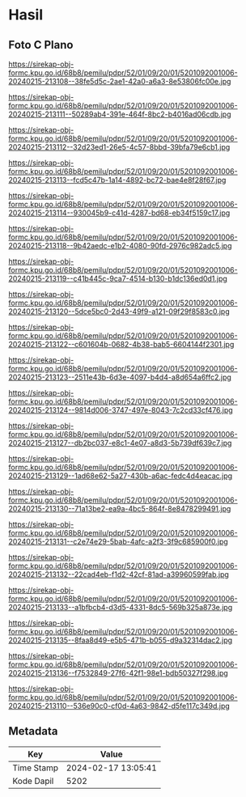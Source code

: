 # Hasil

## Foto C Plano

https://sirekap-obj-formc.kpu.go.id/68b8/pemilu/pdpr/52/01/09/20/01/5201092001006-20240215-213108--38fe5d5c-2ae1-42a0-a6a3-8e53806fc00e.jpg

https://sirekap-obj-formc.kpu.go.id/68b8/pemilu/pdpr/52/01/09/20/01/5201092001006-20240215-213111--50289ab4-391e-464f-8bc2-b4016ad06cdb.jpg

https://sirekap-obj-formc.kpu.go.id/68b8/pemilu/pdpr/52/01/09/20/01/5201092001006-20240215-213112--32d23ed1-26e5-4c57-8bbd-39bfa79e6cb1.jpg

https://sirekap-obj-formc.kpu.go.id/68b8/pemilu/pdpr/52/01/09/20/01/5201092001006-20240215-213113--fcd5c47b-1a14-4892-bc72-bae4e8f28f67.jpg

https://sirekap-obj-formc.kpu.go.id/68b8/pemilu/pdpr/52/01/09/20/01/5201092001006-20240215-213114--930045b9-c41d-4287-bd68-eb34f5159c17.jpg

https://sirekap-obj-formc.kpu.go.id/68b8/pemilu/pdpr/52/01/09/20/01/5201092001006-20240215-213118--9b42aedc-e1b2-4080-90fd-2976c982adc5.jpg

https://sirekap-obj-formc.kpu.go.id/68b8/pemilu/pdpr/52/01/09/20/01/5201092001006-20240215-213119--c41b445c-9ca7-4514-b130-b1dc136ed0d1.jpg

https://sirekap-obj-formc.kpu.go.id/68b8/pemilu/pdpr/52/01/09/20/01/5201092001006-20240215-213120--5dce5bc0-2d43-49f9-a121-09f29f8583c0.jpg

https://sirekap-obj-formc.kpu.go.id/68b8/pemilu/pdpr/52/01/09/20/01/5201092001006-20240215-213122--c601604b-0682-4b38-bab5-6604144f2301.jpg

https://sirekap-obj-formc.kpu.go.id/68b8/pemilu/pdpr/52/01/09/20/01/5201092001006-20240215-213123--2511e43b-6d3e-4097-b4d4-a8d654a6ffc2.jpg

https://sirekap-obj-formc.kpu.go.id/68b8/pemilu/pdpr/52/01/09/20/01/5201092001006-20240215-213124--9814d006-3747-497e-8043-7c2cd33cf476.jpg

https://sirekap-obj-formc.kpu.go.id/68b8/pemilu/pdpr/52/01/09/20/01/5201092001006-20240215-213127--db2bc037-e8c1-4e07-a8d3-5b739df639c7.jpg

https://sirekap-obj-formc.kpu.go.id/68b8/pemilu/pdpr/52/01/09/20/01/5201092001006-20240215-213129--1ad68e62-5a27-430b-a6ac-fedc4d4eacac.jpg

https://sirekap-obj-formc.kpu.go.id/68b8/pemilu/pdpr/52/01/09/20/01/5201092001006-20240215-213130--71a13be2-ea9a-4bc5-864f-8e8478299491.jpg

https://sirekap-obj-formc.kpu.go.id/68b8/pemilu/pdpr/52/01/09/20/01/5201092001006-20240215-213131--c2e74e29-5bab-4afc-a2f3-3f9c685900f0.jpg

https://sirekap-obj-formc.kpu.go.id/68b8/pemilu/pdpr/52/01/09/20/01/5201092001006-20240215-213132--22cad4eb-f1d2-42cf-81ad-a39960599fab.jpg

https://sirekap-obj-formc.kpu.go.id/68b8/pemilu/pdpr/52/01/09/20/01/5201092001006-20240215-213133--a1bfbcb4-d3d5-4331-8dc5-569b325a873e.jpg

https://sirekap-obj-formc.kpu.go.id/68b8/pemilu/pdpr/52/01/09/20/01/5201092001006-20240215-213135--8faa8d49-e5b5-471b-b055-d9a32314dac2.jpg

https://sirekap-obj-formc.kpu.go.id/68b8/pemilu/pdpr/52/01/09/20/01/5201092001006-20240215-213136--f7532849-27f6-42f1-98e1-bdb50327f298.jpg

https://sirekap-obj-formc.kpu.go.id/68b8/pemilu/pdpr/52/01/09/20/01/5201092001006-20240215-213110--536e90c0-cf0d-4a63-9842-d5fe117c349d.jpg


## Metadata

| Key        | Value               |
| ---------- | ------------------- |
| Time Stamp | 2024-02-17 13:05:41 |
| Kode Dapil | 5202                |



